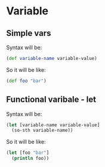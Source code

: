 # Variable

## Simple vars

Syntax will be:

```clj
(def variable-name variable-value)
```

So it will be like:

```clj
(def foo "bar")
```

## Functional varibale - let

Syntax will be:

```clj
(let [variable-name variable-value]
  (so-sth variable-name))
```

So it will be like:

```clj
(let [foo "bar"]
  (println foo))
```
